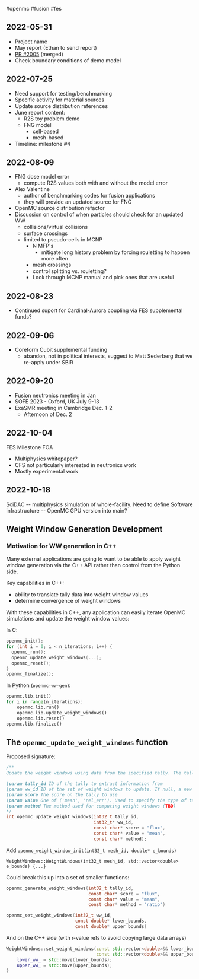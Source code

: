 #openmc #fusion #fes

## 2022-05-31
  - Project name
  - May report (Ethan to send report)
  - [PR #2005](https://github.com/openmc-dev/openmc/pull/2005) (merged)
  - Check boundary conditions of demo model

## 2022-07-25
  - Need support for testing/benchmarking
  - Specific activity for material sources
  - Update source distribution references
  - June report content:
	  - R2S toy problem demo
	  - FNG model
		  - cell-based 
		  - mesh-based
  - Timeline: milestone #4

## 2022-08-09
  - FNG dose model error
	  - compute R2S values both with and without the model error
  - Alex Valentine
	  - author of benchmarking codes for fusion applications
	  - they will provide an updated source for FNG
  - OpenMC source distribution refactor
- Discussion on control of when particles should check for an updated WW
  - collisions/virtual collisions
  - surface crossings
  - limited to pseudo-cells in MCNP
	- N MFP's
      - mitigate long history problem by forcing rouletting to happen more often
    - mesh crossings
	- control splitting vs. rouletting?
	- Look through MCNP manual and pick ones that are useful

## 2022-08-23
  - Continued suport for Cardinal-Aurora coupling via FES supplemental funds?

## 2022-09-06
- Coreform Cubit supplemental funding
	- abandon, not in political interests, suggest to Matt Sederberg that we re-apply under SBIR

## 2022-09-20
- Fusion neutronics meeting in Jan
- SOFE 2023 - Oxford, UK July 9-13
- ExaSMR meeting in Cambridge Dec. 1-2
	- Afternoon of Dec. 2

## 2022-10-04

FES Milestone FOA
  - Multiphysics whitepaper?
  - CFS not particularly interested in neutronics work
  - Mostly experimental work

## 2022-10-18

SciDAC -- multiphysics simulation of whole-facility. Need to define 
Software infrastructure -- OpenMC GPU version into main?

## Weight Window Generation Development

### Motivation for WW generation in C++
Many external applications are going to want to be able to apply weight window generation via the C++ API rather than control from the Python side.

Key capabilities in C++:
 - ability to translate tally data into weight window values
 - determine convergence of weight windows

With these capabilities in C++, any application can easily iterate OpenMC simulations and update the weight window values:

In C:

```c
openmc_init();
for (int i = 0; i < n_iterations; i++) {
  openmc_run();
  openmc_update_weight_windows(...);
  openmc_reset();
}
openmc_finalize();
```

In Python (`openmc-ww-gen`):

```Python
openmc.lib.init()
for i in range(n_iterations):
    openmc.lib.run()
    openmc.lib.update_weight_windows()
    openmc.lib.reset()
openmc.lib.finalize()
```

## The `openmc_update_weight_windows` function

Proposed signature:

```C
/**
Update the weight windows using data from the specified tally. The tally is required to have a MeshFilter applied. An EnergyFilter may also optionally be present.

\param tally_id ID of the tally to extract information from
\param ww_id ID of the set of weight windows to update. If null, a new weight winow class will be created.
\param score The score on the tally to use
\param value One of ('mean', 'rel_err'). Used to specify the type of tally information used when computing weight windows.
\param method The method used for computing weight windows (TBD)
*/
int openmc_update_weight_windows(int32_t tally_id,
	    						 int32_t* ww_id,
		    					 const char* score = "flux",
			    				 const char* value = "mean",
				    			 const char* method);
```

Add `openmc_weight_window_init(int32_t mesh_id, double* e_bounds)`

`WeightWindows::WeightWindows(int32_t mesh_id, std::vector<double> e_bounds) {...}`


Could break this up into a set of smaller functions:

```c
openmc_generate_weight_windows(int32_t tally_id, 
							   const char* score = "flux",
							   const char* value = "mean",
							   const char* method = "ratio")
```

```c
openmc_set_weight_windows(int32_t ww_id,
						  const double* lower_bounds,
						  const double* upper_bounds)
```

And on the C++ side (with r-value refs to avoid copying large data arrays)
```c++
WeightWindows::set_weight_windows(const std::vector<double>&& lower_bounds,
								  const std::vector<double>&& upper_bounds) {
	lower_ww_ = std::move(lower_bounds);
	upper_ww_ = std::move(upper_bounds);
}
```


